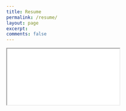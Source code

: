 ```yaml
---
title: Resume
permalink: /resume/
layout: page
excerpt: 
comments: false
---
```


<iframe src=”/pdf/sample-3pp.pdf#page=2" width=”100%” height=”100%”>
This browser does not support PDFs. Please download the PDF to view it: Download PDF
</iframe>
